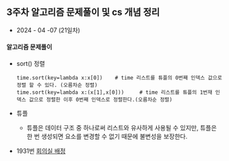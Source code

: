## 3주차 알고리즘 문제풀이 및 cs 개념 정리   

* 2024 - 04 -07 (21일차)    

#### 알고리즘 문제풀이 
* sort() 정렬  
    ```
    time.sort(key=lambda x:x[0])    # time 리스트를 튜플의 0번째 인덱스 값으로 정렬 할 수 있다. (오름차순 정렬)
    time.sort(key=lambda x:(x[1],x[0]))     # time 리스트를 튜플의 1번재 인덱스 값으로 정렬한 이후 0번째 인덱스로 정렬한다.(오름차순 정렬)
    ```
* 튜플   
    * 튜플은 데이터 구조 중 하나로써 리스트와 유사하게 사용될 수 있지만, 튜플은 한 번 생성되면 요소를 변경할 수 없기 때문에 불변성을 보장한다.  

* 1931번 [회의실 배정](https://github.com/dongyeoppp/Jungle_TIL/blob/main/jungle_week03/bk_1931.py)   

